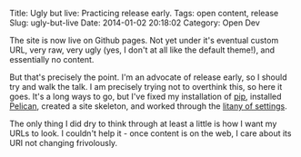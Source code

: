 Title: Ugly but live: Practicing release early.
Tags: open content, release
Slug: ugly-but-live
Date: 2014-01-02 20:18:02
Category: Open Dev

The site is now live on Github pages. Not yet under it's eventual custom URL, very raw, very ugly (yes, I don't at all like the default theme!), and essentially no content. 

But that's precisely the point. I'm an advocate of release early, so I should try and walk the talk. I am precisely trying not to overthink this, so here it goes. It's a long ways to go, but I've fixed my installation of [pip](https://pypi.python.org/pypi/pip), installed [Pelican](http://getpelican.com), created a site skeleton, and worked through the [litany of settings](http://docs.getpelican.com/en/3.3.0/settings.html).

The only thing I did dry to think through at least a little is how I want my URLs to look. I couldn't help it - once content is on the web, I care about its URI not changing frivolously. 
